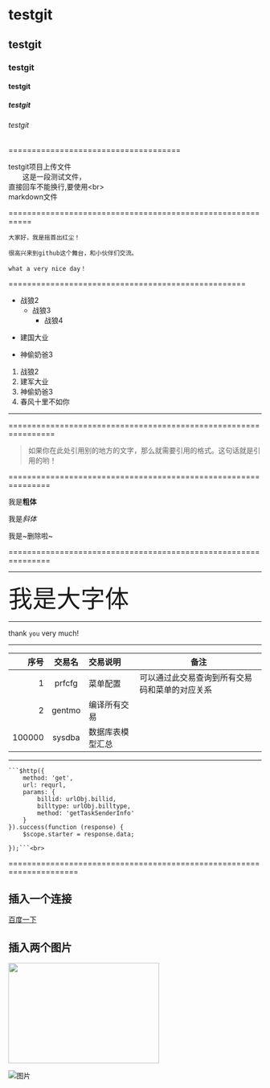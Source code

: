 # testgit
## testgit
### testgit
#### testgit
##### testgit
###### testgit
=====================================<br>

testgit项目上传文件<br>
　　这是一段测试文件，<br>
直接回车不能换行,要使用\<br>
<br>markdown文件<br>

===========================================================<br>

    大家好，我是摇首出红尘！
    
    很高兴来到github这个舞台，和小伙伴们交流。
    
    what a very nice day！
    
===================================================<br>
* 战狼2
   + 战狼3
      - 战狼4
+ 建国大业
- 神偷奶爸3
1. 战狼2
2. 建军大业
3. 神偷奶爸3
4. 春风十里不如你<br>

-------------------------------------------------------------------

================================================================<br>

>如果你在此处引用别的地方的文字，那么就需要引用的格式。这句话就是引用的哟！

===============================================================<br>

我是**粗体**

我是*斜体*

我是~删除啦~

===============================================================<br>
<hr>

<font size=8>我是大字体</font>
**********************************************************
thank `you` very much!

<hr>

| 序号 | 交易名 | 交易说明 | 备注 |
| ---: | :----: | :------- | ---- |
|   1  | prfcfg | 菜单配置 | 可以通过此交易查询到所有交易码和菜单的对应关系 |
|   2  | gentmo | 编译所有交易 |  |
|   100000  | sysdba | 数据库表模型汇总 |  |
<hr>

    ```$http({
        method: 'get',
        url: requrl,
        params: {
            billid: urlObj.billid,
            billtype: urlObj.billtype,
            method: 'getTaskSenderInfo'
        }
    }).success(function (response) {
        $scope.starter = response.data;

    });```<br>
=====================================================================<br>
## 插入一个连接
[百度一下](http://www.baidu.com 'baidu logo')
## 插入两个图片

<img src="http://otzzrmapw.bkt.clouddn.com/tooopen_sy_195993938761.jpg" width="300px" height="200px">

![图片](http://otzzrmapw.bkt.clouddn.com/tooopen_sy_195993938761.jpg)
